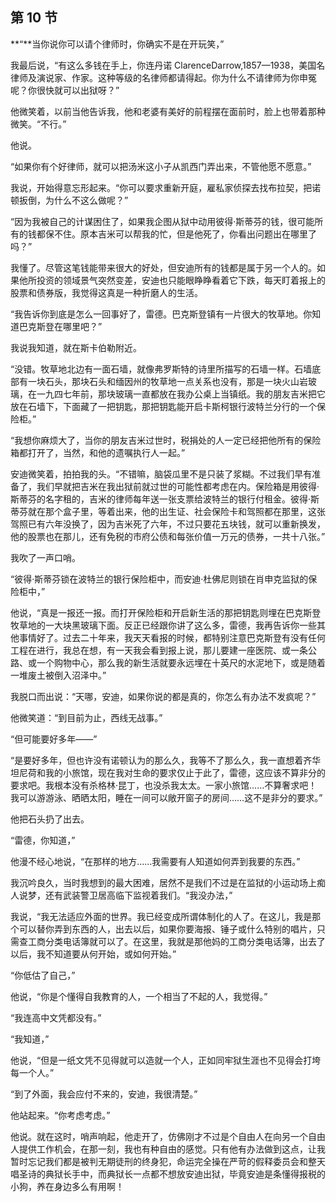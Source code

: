 ## 第 10 节

  **“**当你说你可以请个律师时，你确实不是在开玩笑，”

  我最后说，“有这么多钱在手上，你连丹诺 ClarenceDarrow,1857—1938，美国名律师及演说家、作家。这种等级的名律师都请得起。你为什么不请律师为你申冤呢？你很快就可以出狱呀？”

  他微笑着，以前当他告诉我，他和老婆有美好的前程摆在面前时，脸上也带着那种微笑。“不行。”

  他说。

  “如果你有个好律师，就可以把汤米这小子从凯西门弄出来，不管他愿不愿意。”

  我说，开始得意忘形起来。“你可以要求重新开庭，雇私家侦探去找布拉契，把诺顿扳倒，为什么不这么做呢？”

  “因为我被自己的计谋困住了，如果我企图从狱中动用彼得·斯蒂芬的钱，很可能所有的钱都保不住。原本吉米可以帮我的忙，但是他死了，你看出问题出在哪里了吗？”

  我懂了。尽管这笔钱能带来很大的好处，但安迪所有的钱都是属于另一个人的。如果他所投资的领域景气突然变差，安迪也只能眼睁睁看着它下跌，每天盯着报上的股票和债券版，我觉得这真是一种折磨人的生活。

  “我告诉你到底是怎么一回事好了，雷德。巴克斯登镇有一片很大的牧草地。你知道巴克斯登在哪里吧？”

  我说我知道，就在斯卡伯勒附近。

  “没错。牧草地北边有一面石墙，就像弗罗斯特的诗里所描写的石墙一样。石墙底部有一块石头，那块石头和缅因州的牧草地一点关系也没有，那是一块火山岩玻璃，在一九四七年前，那块玻璃一直都放在我办公桌上当镇纸。我的朋友吉米把它放在石墙下，下面藏了一把钥匙，那把钥匙能开启卡斯柯银行波特兰分行的一个保险柜。”

  “我想你麻烦大了，当你的朋友吉米过世时，税捐处的人一定已经把他所有的保险箱都打开了，当然，和他的遗嘱执行人一起。”

  安迪微笑着，拍拍我的头。“不错嘛，脑袋瓜里不是只装了浆糊。不过我们早有准备了，我们早就把吉米在我出狱前就过世的可能性都考虑在内。保险箱是用彼得·斯蒂芬的名字租的，吉米的律师每年送一张支票给波特兰的银行付租金。彼得·斯蒂芬就在那个盒子里，等着出来，他的出生证、社会保险卡和驾照都在那里，这张驾照已有六年没换了，因为吉米死了六年，不过只要花五块钱，就可以重新换发，他的股票也在那儿，还有免税的市府公债和每张价值一万元的债券，一共十八张。”

  我吹了一声口哨。

  “彼得·斯蒂芬锁在波特兰的银行保险柜中，而安迪·杜佛尼则锁在肖申克监狱的保险柜中，”

  他说，“真是一报还一报。而打开保险柜和开启新生活的那把钥匙则埋在巴克斯登牧草地的一大块黑玻璃下面。反正已经跟你讲了这么多，雷德，我再告诉你一些其他事情好了。过去二十年来，我天天看报的时候，都特别注意巴克斯登有没有任何工程在进行，我总在想，有一天我会看到报上说，那儿要建一座医院、或一条公路、或一个购物中心，那么我的新生活就要永远埋在十英尺的水泥地下，或是随着一堆废土被倒入沼泽中。”

  我脱口而出说：“天哪，安迪，如果你说的都是真的，你怎么有办法不发疯呢？”

  他微笑道：“到目前为止，西线无战事。”

  “但可能要好多年——”

  “是要好多年，但也许没有诺顿认为的那么久，我等不了那么久，我一直想着齐华坦尼荷和我的小旅馆，现在我对生命的要求仅止于此了，雷德，这应该不算非分的要求吧。我根本没有杀格林·昆丁，也没杀我太太。一家小旅馆……不算奢求吧！我可以游游泳、晒晒太阳，睡在一间可以敞开窗子的房间……这不是非分的要求。”

  他把石头扔了出去。

  “雷德，你知道，”

  他漫不经心地说，“在那样的地方……我需要有人知道如何弄到我要的东西。”

  我沉吟良久，当时我想到的最大困难，居然不是我们不过是在监狱的小运动场上痴人说梦，还有武装警卫居高临下监视着我们。“我没办法，”

  我说，“我无法适应外面的世界。我已经变成所谓体制化的人了。在这儿，我是那个可以替你弄到东西的人，出去以后，如果你要海报、锤子或什么特别的唱片，只需查工商分类电话簿就可以了。在这里，我就是那他妈的工商分类电话簿，出去了以后，我不知道要从何开始，或如何开始。”

  “你低估了自己，”

  他说，“你是个懂得自我教育的人，一个相当了不起的人，我觉得。”

  “我连高中文凭都没有。”

  “我知道，”

  他说，“但是一纸文凭不见得就可以造就一个人，正如同牢狱生涯也不见得会打垮每一个人。”

  “到了外面，我会应付不来的，安迪，我很清楚。”

  他站起来。“你考虑考虑。”

  他说。就在这时，哨声响起，他走开了，仿佛刚才不过是个自由人在向另一个自由人提供工作机会，在那一刻，我也有种自由的感觉。只有他有办法做到这点，让我暂时忘记我们都是被判无期徒刑的终身犯，命运完全操在严苛的假释委员会和整天唱圣诗的典狱长手中，而典狱长一点都不想放安迪出狱，毕竟安迪是条懂得报税的小狗，养在身边多么有用啊！